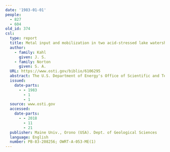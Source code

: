 ```yaml
---
date: '1983-01-01'
people:
  - 827
  - 604
old_id: 374
csl:
  type: report
  title: Metal input and mobilization in two acid-stressed lake watersheds in Maine
  author:
    - family: Kahl
      given: J. S.
    - family: Norton
      given: S. A.
  URL: https://www.osti.gov/biblio/6106295
  abstract: The U.S. Department of Energy's Office of Scientific and Technical Information
  issued:
    date-parts:
      - - 1983
        - 1
        - 1
  source: www.osti.gov
  accessed:
    date-parts:
      - - 2018
        - 11
        - 21
  publisher: Maine Univ., Orono (USA). Dept. of Geological Sciences
  language: English
  number: PB-83-208256; OWRT-A-053-ME(1)
---
```

